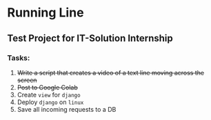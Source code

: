 # Running Line
## Test Project for IT-Solution Internship
### Tasks:
1. <s> Write a script that creates a video of a text line moving across the screen </s>
2. <s> Post to Google Colab </s>
3. Create `view` for `django`
4. Deploy `django` on `linux`
5. Save all incoming requests to a DB
